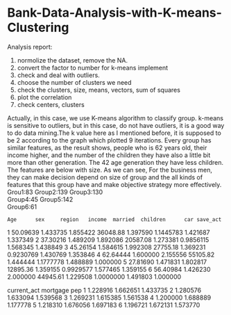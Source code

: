 # Bank-Data-Analysis-with-K-means-Clustering

Analysis report:
1.	normolize the dataset, remove the NA.
2.	convert the factor to number for k-means implement 
3.	check and deal with outliers.
4.	choose the number of clusters we need 
5.	check the clusters, size, means, vectors, sum of squares
6.	plot the correlation 
7.	check centers, clusters 

Actually, in this case, we use K-means algorithm to classify group. k-means is sensitive to outliers, but in this case, do not have outliers, it is a good way to do data mining.The k value here as I mentioned before, it is supposed to be 2 according to the graph which plotted 9 iterations.
Every group has similar features, as the result shows, people who is 62 years old, their income higher, and the number of the children they have also a little bit more than other generation. The 42 age generation they have less children. The features are below with size.
As we can see, For the business men, they can make decision depend on size of group and the all kinds of features that this group have and make objective strategy more effectively.
Grou1:83 
Group2:139 
Group3:130  
Group4:45 
Group5:142  
Group6:61

    Age      sex     region   income  married  children      car save_act
1 50.09639 1.433735 1.855422 36048.88 1.397590 1.1445783 1.421687 1.337349
2 37.30216 1.489209 1.892086 20587.08 1.273381 0.9856115 1.568345 1.438849
3 45.26154 1.584615 1.992308 27755.18 1.369231 0.9230769 1.430769 1.353846
4 62.64444 1.600000 2.155556 55105.82 1.444444 1.1777778 1.488889 1.000000
5 27.81690 1.471831 1.802817 12895.36 1.359155 0.9929577 1.577465 1.359155
6 56.40984 1.426230 2.000000 44945.61 1.229508 1.0000000 1.491803 1.000000
  
  current_act mortgage      pep
1    1.228916 1.662651 1.433735
2    1.280576 1.633094 1.539568
3    1.269231 1.615385 1.561538
4    1.200000 1.688889 1.177778
5    1.218310 1.676056 1.697183
6    1.196721 1.672131 1.573770

